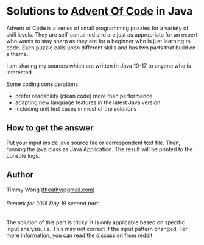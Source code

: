 # Solutions to [Advent Of Code](http://adventofcode.com/) in Java

Advent of Code is a series of small programming puzzles for a variety of skill levels. They are self-contained and are just as appropriate for an expert who wants to stay sharp as they are for a beginner who is just learning to code. Each puzzle calls upon different skills and has two parts that build on a theme.

I am sharing my sources which are written in Java 10-17 to anyone who is interested.

Some coding considerations:

  * prefer readability (clean code) more than performance 
  * adapting new language features in the latest Java version
  * including unit test cases in most of the solutions

## How to get the answer

Put your input inside java source file or correspondent text file. Then, running the java class as Java Application. The result will be printed to the console logs.

## Author

Timmy Wong (thcathy@gmail.com)

###### Remark for 2015 Day 19 second part

The solution of this part is tricky. It is only applicable based on specific input analysis. i.e. This may not correct if the input pattern changed.
For more information, you can read the discussion from [reddit](https://www.reddit.com/r/adventofcode/comments/3xflz8/day_19_solutions/)
